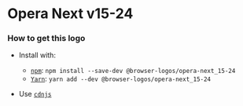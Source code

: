 # Opera Next v15-24

### How to get this logo

* Install with:

  * [`npm`](https://www.npmjs.com/): `npm install --save-dev @browser-logos/opera-next_15-24`
  * [`Yarn`](https://yarnpkg.com/): `yarn add --dev @browser-logos/opera-next_15-24`

* Use [`cdnjs`](https://cdnjs.com/libraries/browser-logos)

